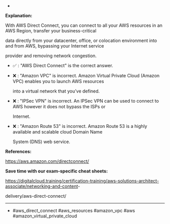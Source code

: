 *

**Explanation:**

With AWS Direct Connect, you can connect to all your AWS resources in an AWS Region, transfer your business-critical

data directly from your datacenter, office, or colocation environment into and from AWS, bypassing your Internet service

provider and removing network congestion.

* ✅ :  "AWS Direct Connect" is the correct answer.

* ❌ :  "Amazon VPC" is incorrect. Amazon Virtual Private Cloud (Amazon VPC) enables you to launch AWS resources

  into a virtual network that you’ve defined.

* ❌ :  "IPSec VPN" is incorrect. An IPSec VPN can be used to connect to AWS however it does not bypass the ISPs or

  Internet.

* ❌ :  "Amazon Route 53" is incorrect. Amazon Route 53 is a highly available and scalable cloud Domain Name

  System (DNS) web service.

**References:**

<https://aws.amazon.com/directconnect/>

**Save time with our exam-specific cheat sheets:**

<https://digitalcloud.training/certification-training/aws-solutions-architect-associate/networking-and-content>-

delivery/aws-direct-connect/

----
* #aws_direct_connect #aws_resources #amazon_vpc #aws #amazon_virtual_private_cloud
